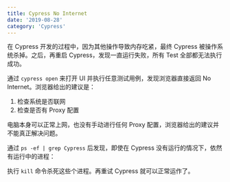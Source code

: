 ```yaml
---
title: Cypress No Internet
date: '2019-08-28'
category: 'Cypress'
---
```


在 Cypress 开发的过程中，因为其他操作导致内存吃紧，最终 Cypress 被操作系统杀掉。之后，再重启 Cypress，发现一直运行失败，所有 Test 全部都无法执行成功。

通过 `cypress open` 来打开 UI 并执行任意测试用例，发现浏览器直接返回 No Internet。浏览器给出的建议是：

1. 检查系统是否联网
2. 检查是否有 Proxy 配置

电脑本身可以正常上网，也没有手动进行任何 Proxy 配置，浏览器给出的建议并不能真正解决问题。

通过 `ps -ef | grep Cypress` 后发现，即使在 Cypress 没有运行的情况下，依然有运行中的进程：

执行 `kill` 命令杀死这些个进程。再重试 Cypress 就可以正常运作了。
